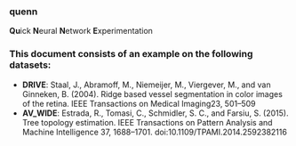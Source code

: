 ### quenn
**Qu**ick **N**eural **N**etwork **E**xperimentation

### This document consists of an example on the following datasets:
* **DRIVE**: Staal, J., Abramoff, M., Niemeijer, M., Viergever, M., and van Ginneken, B. (2004). 
Ridge based vessel segmentation in color images of the retina.
IEEE Transactions on Medical Imaging23, 501–509
* **AV_WIDE**: Estrada,  R.,  Tomasi,  C.,  Schmidler,  S. C.,  and Farsiu,  S. (2015).  
Tree topology estimation. IEEE Transactions on Pattern Analysis and Machine Intelligence
37, 1688–1701. doi:10.1109/TPAMI.2014.2592382116